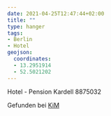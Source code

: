 ```yaml
---
date: 2021-04-25T12:47:44+02:00
title: ""
type: hanger
tags:
- Berlin
- Hotel
geojson:
  coordinates:
  - 13.2951914
  - 52.5021202
---
```


Hotel - Pension Kardell 8875032

<div class="source">Gefunden bei <a href="https://www.neue-arbeit-brockensammlung.de/geschaefte/zweigstelle-kim/">KiM</a></div>
